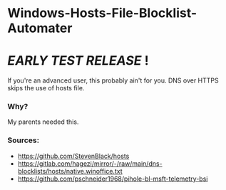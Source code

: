 # Windows-Hosts-File-Blocklist-Automater
# *EARLY TEST RELEASE* !
If you're an advanced user, this probably ain't for you. DNS over HTTPS skips the use of hosts file.


### Why?
My parents needed this.

### Sources:
- https://github.com/StevenBlack/hosts
- https://gitlab.com/hagezi/mirror/-/raw/main/dns-blocklists/hosts/native.winoffice.txt
- https://github.com/pschneider1968/pihole-bl-msft-telemetry-bsi
